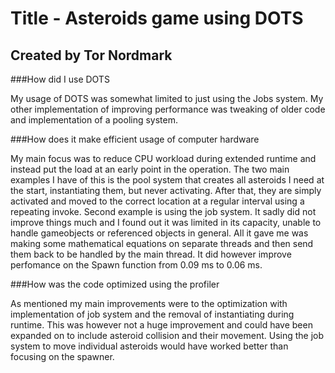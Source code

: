 # Title - Asteroids game using DOTS

## Created by Tor Nordmark

###How did I use DOTS

My usage of DOTS was somewhat limited to just using the Jobs system. My other implementation of improving performance was tweaking of older code and implementation of a pooling system.

###How does it make efficient usage of computer hardware

My main focus was to reduce CPU workload during extended runtime and instead put the load at an early point in the operation.
The two main examples I have of this is the pool system that creates all asteroids I need at the start, instantiating them, but never activating. After that, they are simply activated and moved to the correct location at a regular interval using a repeating invoke.
Second example is using the job system. It sadly did not improve things much and I found out it was limited in its capacity, unable to handle gameobjects or referenced objects in general. All it gave me was making some mathematical equations on separate threads and then send them back to be handled by the main thread. It did however improve perfomance on the Spawn function from 0.09 ms to 0.06 ms.

###How was the code optimized using the profiler

As mentioned my main improvements were to the optimization with implementation of job system and the removal of instantiating during runtime. This was however not a huge improvement and could have been expanded on to include asteroid collision and their movement. Using the job system to move individual asteroids would have worked better than focusing on the spawner.
